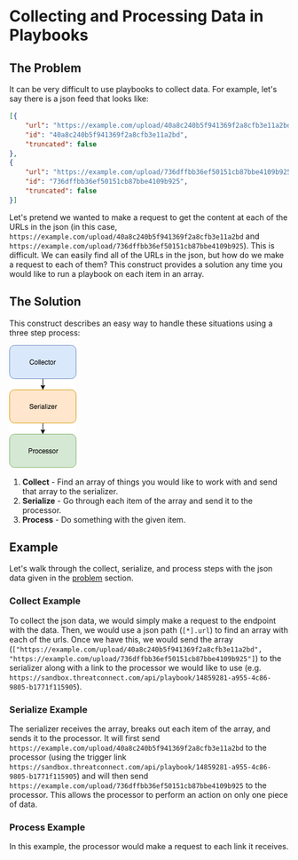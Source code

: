 # Collecting and Processing Data in Playbooks

## The Problem

It can be very difficult to use playbooks to collect data. For example, let's say there is a json feed that looks like:

```json
[{
    "url": "https://example.com/upload/40a8c240b5f941369f2a8cfb3e11a2bd",
    "id": "40a8c240b5f941369f2a8cfb3e11a2bd",
    "truncated": false
},
{
    "url": "https://example.com/upload/736dffbb36ef50151cb87bbe4109b925",
    "id": "736dffbb36ef50151cb87bbe4109b925",
    "truncated": false
}]
```

Let's pretend we wanted to make a request to get the content at each of the URLs in the json (in this case, `https://example.com/upload/40a8c240b5f941369f2a8cfb3e11a2bd` and `https://example.com/upload/736dffbb36ef50151cb87bbe4109b925`). This is difficult. We can easily find all of the URLs in the json, but how do we make a request to each of them? This construct provides a solution any time you would like to run a playbook on each item in an array.

## The Solution

This construct describes an easy way to handle these situations using a three step process:

![Collect, Serialize, and Process](_images/collect_serialize_process.png)

1. **Collect** - Find an array of things you would like to work with and send that array to the serializer.
2. **Serialize** - Go through each item of the array and send it to the processor.
3. **Process** - Do something with the given item.

## Example

Let's walk through the collect, serialize, and process steps with the json data given in the [problem](#the-problem) section.

### Collect Example

To collect the json data, we would simply make a request to the endpoint with the data. Then, we would use a json path (`[*].url`) to find an array with each of the urls. Once we have this, we would send the array (`["https://example.com/upload/40a8c240b5f941369f2a8cfb3e11a2bd", "https://example.com/upload/736dffbb36ef50151cb87bbe4109b925"]`) to the serializer along with a link to the processor we would like to use (e.g. `https://sandbox.threatconnect.com/api/playbook/14859281-a955-4c86-9805-b1771f115905`).

### Serialize Example

The serializer receives the array, breaks out each item of the array, and sends it to the processor. It will first send `https://example.com/upload/40a8c240b5f941369f2a8cfb3e11a2bd` to the processor (using the trigger link `https://sandbox.threatconnect.com/api/playbook/14859281-a955-4c86-9805-b1771f115905`) and will then send `https://example.com/upload/736dffbb36ef50151cb87bbe4109b925` to the processor. This allows the processor to perform an action on only one piece of data.

### Process Example

In this example, the processor would make a request to each link it receives.
